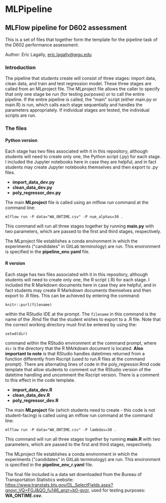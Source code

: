 # MLPipeline

<h2>MLFlow pipeline for D602 assessment</h2>

This is a set of files that together form the template for the pipeline task of the D602 performance assessment.  

Author:  Eric Lagally, eric.lagally@wgu.edu

<h3>Introduction</h3>
The pipeline that students create will consist of three stages:  import data, clean data, and train and test regression model.  These three stages are called from an MLproject file.  The MLproject file allows the caller to specify that only one stage be run (for testing purposes) or to call the entire pipeline.  If the entire pipeline is called, the "main" script (either main.py or main.R) is run, which calls each stage sequentially and handles the parameters appropriately.  If individual stages are tested, the individual scripts are run.

<h3>The files</h3>

<h4>Python version</h4>
Each stage has two files associated with it in this repository, although students will need to create only one, the Python script (.py) for each stage.  I included the Jupyter notebooks here in case they are helpful, and in fact students may create Jupyter notebooks themselves and then export to .py files.

<b>


- import_data_dev.py
- clean_data_dev.py
- poly_regressor_dev.py
</b>
The main <b>MLproject</b> file is called using an mlflow run command at the command line:

`mlflow run -P data="WA_ONTIME.csv" -P num_alphas=30 .`

This command will run all three stages together by running <b>main.py</b> with two parameters, which are passed to the first and third stages, respectively.  

The MLproject file establishes a conda environment in which the experiments ("candidates" in GitLab terminology) are run.  This environment is specified in the <b>pipeline_env.yaml</b> file.

<h4>R version</h4>
Each stage has two files associated with it in this repository, although students will need to create only one, the R script (.R) for each stage.  I included the R Markdown documents here in case they are helpful, and in fact students may create R Markdown documents themselves and then export to .R files. This can be achieved by entering the command:

`knitr::purl(filename)` 

within the RStudio IDE at the prompt.  The `filename` in this command is the name of the .Rmd file that the student wishes to export to a .R file.  Note that the correct working directory must first be entered by using the:

`setwd(dir)`

command within the RStudio environment at the command prompt, where `dir` is the directory that the R MArkdown document is located. <b>Also important to note</b> is that RStudio handles datetimes returned from a function differently from Rscript (used to run.R files at the command prompt).  There are alternating lines of code in the poly_regressor.Rmd code template that allow students to comment out the RStudio version of the datetime handling and uncomment the Rscript version.  There is a comment to this effect in the code template. 

<b>


- import_data_dev.R
- clean_data_dev.R
- poly_regressor_dev.R
</b>

The main <b>MLproject</b> file (which students need to create - this code is not student-facing) is called using an mlflow run command at the command line:

`mlflow run -P data="WA_ONTIME.csv" -P lambdas=30 .`

This command will run all three stages together by running <b>main.R</b> with two parameters, which are passed to the first and third stages, respectively.  

The MLproject file establishes a conda environment in which the experiments ("candidates" in GitLab terminology) are run.  This environment is specified in the <b>pipeline_env_r.yaml</b> file.



The final file included is a data set downloaded from the Bureau of Transportation Statistics website: https://www.transtats.bts.gov/DL_SelectFields.aspx?gnoyr_VQ=FGJ&QO_fu146_anzr=b0-gvzr, used for testing purposes:  <b>WA_ONTIME.csv</b>.
